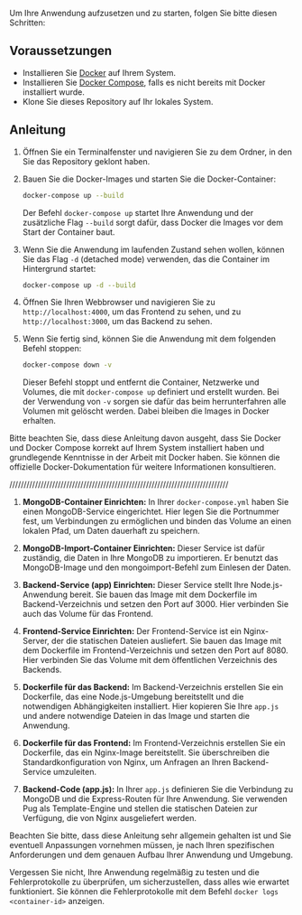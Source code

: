 Um Ihre Anwendung aufzusetzen und zu starten, folgen Sie bitte diesen Schritten:

## Voraussetzungen
- Installieren Sie [Docker](https://www.docker.com/products/docker-desktop) auf Ihrem System.
- Installieren Sie [Docker Compose](https://docs.docker.com/compose/install/), falls es nicht bereits mit Docker installiert wurde.
- Klone Sie dieses Repository auf Ihr lokales System.

## Anleitung

1. Öffnen Sie ein Terminalfenster und navigieren Sie zu dem Ordner, in den Sie das Repository geklont haben.

2. Bauen Sie die Docker-Images und starten Sie die Docker-Container:

    ```bash
    docker-compose up --build
    ```
    Der Befehl `docker-compose up` startet Ihre Anwendung und der zusätzliche Flag `--build` sorgt dafür, dass Docker die Images vor dem Start der Container baut.

3. Wenn Sie die Anwendung im laufenden Zustand sehen wollen, können Sie das Flag `-d` (detached mode) verwenden, das die Container im Hintergrund startet:

    ```bash
    docker-compose up -d --build
    ```
4. Öffnen Sie Ihren Webbrowser und navigieren Sie zu `http://localhost:4000`, um das Frontend zu sehen, und zu `http://localhost:3000`, um das Backend zu sehen.

5. Wenn Sie fertig sind, können Sie die Anwendung mit dem folgenden Befehl stoppen:

    ```bash
    docker-compose down -v
    ```
    Dieser Befehl stoppt und entfernt die Container, Netzwerke und Volumes, die mit `docker-compose up` definiert und erstellt wurden. Bei der Verwendung von `-v` sorgen sie dafür das beim herrunterfahren alle Volumen mit gelöscht werden. Dabei bleiben die Images in Docker erhalten.

Bitte beachten Sie, dass diese Anleitung davon ausgeht, dass Sie Docker und Docker Compose korrekt auf Ihrem System installiert haben und grundlegende Kenntnisse in der Arbeit mit Docker haben. Sie können die offizielle Docker-Dokumentation für weitere Informationen konsultieren.


/////////////////////////////////////////////////////////////////////////////

1. **MongoDB-Container Einrichten:**
   In Ihrer `docker-compose.yml` haben Sie einen MongoDB-Service eingerichtet. Hier legen Sie die Portnummer fest, um Verbindungen zu ermöglichen und binden das Volume an einen lokalen Pfad, um Daten dauerhaft zu speichern.

2. **MongoDB-Import-Container Einrichten:**
   Dieser Service ist dafür zuständig, die Daten in Ihre MongoDB zu importieren. Er benutzt das MongoDB-Image und den mongoimport-Befehl zum Einlesen der Daten.

3. **Backend-Service (app) Einrichten:**
   Dieser Service stellt Ihre Node.js-Anwendung bereit. Sie bauen das Image mit dem Dockerfile im Backend-Verzeichnis und setzen den Port auf 3000. Hier verbinden Sie auch das Volume für das Frontend.

4. **Frontend-Service Einrichten:**
   Der Frontend-Service ist ein Nginx-Server, der die statischen Dateien ausliefert. Sie bauen das Image mit dem Dockerfile im Frontend-Verzeichnis und setzen den Port auf 8080. Hier verbinden Sie das Volume mit dem öffentlichen Verzeichnis des Backends.

5. **Dockerfile für das Backend:**
   Im Backend-Verzeichnis erstellen Sie ein Dockerfile, das eine Node.js-Umgebung bereitstellt und die notwendigen Abhängigkeiten installiert. Hier kopieren Sie Ihre `app.js` und andere notwendige Dateien in das Image und starten die Anwendung.

6. **Dockerfile für das Frontend:**
   Im Frontend-Verzeichnis erstellen Sie ein Dockerfile, das ein Nginx-Image bereitstellt. Sie überschreiben die Standardkonfiguration von Nginx, um Anfragen an Ihren Backend-Service umzuleiten.

7. **Backend-Code (app.js):**
   In Ihrer `app.js` definieren Sie die Verbindung zu MongoDB und die Express-Routen für Ihre Anwendung. Sie verwenden Pug als Template-Engine und stellen die statischen Dateien zur Verfügung, die von Nginx ausgeliefert werden. 

Beachten Sie bitte, dass diese Anleitung sehr allgemein gehalten ist und Sie eventuell Anpassungen vornehmen müssen, je nach Ihren spezifischen Anforderungen und dem genauen Aufbau Ihrer Anwendung und Umgebung. 

Vergessen Sie nicht, Ihre Anwendung regelmäßig zu testen und die Fehlerprotokolle zu überprüfen, um sicherzustellen, dass alles wie erwartet funktioniert. Sie können die Fehlerprotokolle mit dem Befehl `docker logs <container-id>` anzeigen.